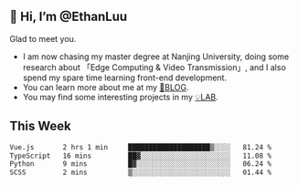 ## 👋 Hi, I’m @EthanLuu

Glad to meet you.

- I am now chasing my master degree at Nanjing University, doing some research about 「Edge Computing & Video Transmission」, and I also spend my spare time learning front-end development.
- You can learn more about me at my [📝BLOG](https://blog.ethanloo.cn).
- You may find some interesting projects in my [💡LAB](https://lab.ethanloo.cn).

## This Week
<!--START_SECTION:waka-->

```txt
Vue.js       2 hrs 1 min     ████████████████████▒░░░░   81.24 %
TypeScript   16 mins         ██▓░░░░░░░░░░░░░░░░░░░░░░   11.08 %
Python       9 mins          █▓░░░░░░░░░░░░░░░░░░░░░░░   06.24 %
SCSS         2 mins          ▒░░░░░░░░░░░░░░░░░░░░░░░░   01.44 %
```

<!--END_SECTION:waka-->
